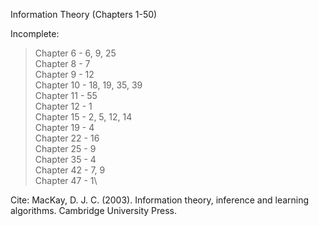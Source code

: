 Information Theory (Chapters 1-50)

Incomplete:

>Chapter 6 - 6, 9, 25\
>Chapter 8 - 7\
>Chapter 9 - 12\
>Chapter 10 - 18, 19, 35, 39\
>Chapter 11 - 55\
>Chapter 12 - 1\
>Chapter 15 - 2, 5, 12, 14\
>Chapter 19 - 4\
>Chapter 22 - 16\
>Chapter 25 - 9\
>Chapter 35 - 4\
>Chapter 42 - 7, 9\
>Chapter 47 - 1\

Cite: MacKay, D. J. C. (2003). Information theory, inference and learning algorithms. Cambridge University Press.
